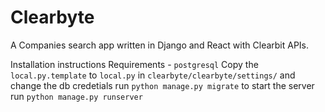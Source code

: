 # Clearbyte
A Companies search app written in Django and React with Clearbit APIs.

Installation instructions 
    Requirements - `postgresql`
    Copy the `local.py.template` to `local.py` in `clearbyte/clearbyte/settings/` and change the db credetials
    run `python manage.py migrate`
    to start the server run `python manage.py runserver`


